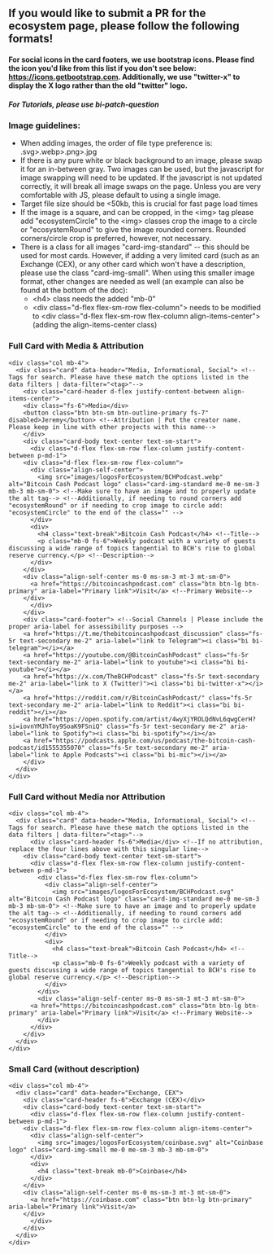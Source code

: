 ## If you would like to submit a PR for the ecosystem page, please follow the following formats!

#### For social icons in the card footers, we use bootstrap icons. Please find the icon you'd like from this list if you don't see below: https://icons.getbootstrap.com. Additionally, we use "twitter-x" to display the X logo rather than the old "twitter" logo.
##### For Tutorials, please use bi-patch-question

### Image guidelines:
- When adding images, the order of file type preference is: .svg>.webp>.png>.jpg
- If there is any pure white or black background to an image, please swap it for an in-between gray. Two images can be used, but the javascript for image swapping will need to be updated. If the javascript is not updated correctly, it will break all image swaps on the page. Unless you are very comfortable with JS, please default to using a single image.
- Target file size should be <50kb, this is crucial for fast page load times
- If the image is a square, and can be cropped, in the \<img> tag please add "ecosystemCircle" to the \<img> classes crop the image to a circle or "ecosystemRound" to give the image rounded corners. Rounded corners/circle crop is preferred, however, not necessary.
- There is a class for all images "card-img-standard" -- this should be used for most cards. However, if adding a very limited card (such as an Exchange (CEX), or any other card which won't have a description, please use the class "card-img-small". When using this smaller image format, other changes are needed as well (an example can also be found at the bottom of the doc):
  - \<h4> class needs the added "mb-0"
  - \<div class="d-flex flex-sm-row flex-column"> needs to be modified to \<div class="d-flex flex-sm-row flex-column align-items-center"> (adding the align-items-center class)

### Full Card with Media & Attribution
```
<div class="col mb-4">
  <div class="card" data-header="Media, Informational, Social"> <!--Tags for search. Please have these match the options listed in the data filters | data-filter="<tag>"-->
    <div class="card-header d-flex justify-content-between align-items-center">
	<div class="fs-6">Media</div>
	<button class="btn btn-sm btn-outline-primary fs-7" disabled>Jeremy</button> <!--Attribution | Put the creator name. Please keep in line with other projects with this name-->
    </div>
    <div class="card-body text-center text-sm-start">
      <div class="d-flex flex-sm-row flex-column justify-content-between p-md-1">
	<div class="d-flex flex-sm-row flex-column">
	  <div class="align-self-center">
	    <img src="images/logosForEcosystem/BCHPodcast.webp" alt="Bitcoin Cash Podcast logo" class="card-img-standard me-0 me-sm-3 mb-3 mb-sm-0"> <!--Make sure to have an image and to properly update the alt tag--> <!--Additionally, if needing to round corners add "ecosystemRound" or if needing to crop image to circle add: "ecosystemCircle" to the end of the class="" -->
	  </div>
	  <div>
	    <h4 class="text-break">Bitcoin Cash Podcast</h4> <!--Title-->
	    <p class="mb-0 fs-6">Weekly podcast with a variety of guests discussing a wide range of topics tangential to BCH's rise to global reserve currency.</p> <!--Description-->
	  </div>
	</div>
	<div class="align-self-center ms-0 ms-sm-3 mt-3 mt-sm-0">
	  <a href="https://bitcoincashpodcast.com" class="btn btn-lg btn-primary" aria-label="Primary link">Visit</a> <!--Primary Website-->
	</div>
      </div>
    </div>
    <div class="card-footer"> <!--Social Channels | Please include the proper aria-label for assessibility purposes -->
	<a href="https://t.me/thebitcoincashpodcast_discussion" class="fs-5r text-secondary me-2" aria-label="link to Telegram"><i class="bi bi-telegram"></i></a>
	<a href="https://youtube.com/@BitcoinCashPodcast" class="fs-5r text-secondary me-2" aria-label="link to youtube"><i class="bi bi-youtube"></i></a>
	<a href="https://x.com/TheBCHPodcast" class="fs-5r text-secondary me-2" aria-label="link to X (Twitter)"><i class="bi bi-twitter-x"></i></a>
	<a href="https://reddit.com/r/BitcoinCashPodcast/" class="fs-5r text-secondary me-2" aria-label="link to Reddit"><i class="bi bi-reddit"></i></a>
	<a href="https://open.spotify.com/artist/4wyXjYROLQdNvL6qwgCerH?si=iovnYMJhToy9SoaK9FSniQ" class="fs-5r text-secondary me-2" aria-label="link to Spotify"><i class="bi bi-spotify"></i></a>
	<a href="https://podcasts.apple.com/us/podcast/the-bitcoin-cash-podcast/id1555355070" class="fs-5r text-secondary me-2" aria-label="link to Apple Podcasts"><i class="bi bi-mic"></i></a>
    </div>
  </div>
</div>
```

### Full Card without Media nor Attribution
```
<div class="col mb-4">
  <div class="card" data-header="Media, Informational, Social"> <!--Tags for search. Please have these match the options listed in the data filters | data-filter="<tag>"-->
	  <div class="card-header fs-6">Media</div> <!--If no attribution, replace the four lines above with this singular line-->
    <div class="card-body text-center text-sm-start">
      <div class="d-flex flex-sm-row flex-column justify-content-between p-md-1">
        <div class="d-flex flex-sm-row flex-column">
          <div class="align-self-center">
            <img src="images/logosForEcosystem/BCHPodcast.svg" alt="Bitcoin Cash Podcast logo" class="card-img-standard me-0 me-sm-3 mb-3 mb-sm-0"> <!--Make sure to have an image and to properly update the alt tag--> <!--Additionally, if needing to round corners add "ecosystemRound" or if needing to crop image to circle add: "ecosystemCircle" to the end of the class="" -->
          </div>
          <div>
            <h4 class="text-break">Bitcoin Cash Podcast</h4> <!--Title-->
            <p class="mb-0 fs-6">Weekly podcast with a variety of guests discussing a wide range of topics tangential to BCH's rise to global reserve currency.</p> <!--Description-->
          </div>
        </div>
        <div class="align-self-center ms-0 ms-sm-3 mt-3 mt-sm-0">
	  <a href="https://bitcoincashpodcast.com" class="btn btn-lg btn-primary" aria-label="Primary link">Visit</a> <!--Primary Website-->
        </div>
      </div>
    </div>
  </div>
</div>
```

### Small Card (without description)
```
<div class="col mb-4">
  <div class="card" data-header="Exchange, CEX">
    <div class="card-header fs-6">Exchange (CEX)</div>
    <div class="card-body text-center text-sm-start">
      <div class="d-flex flex-sm-row flex-column justify-content-between p-md-1">
	<div class="d-flex flex-sm-row flex-column align-items-center">
	  <div class="align-self-center">
	    <img src="images/logosForEcosystem/coinbase.svg" alt="Coinbase logo" class="card-img-small me-0 me-sm-3 mb-3 mb-sm-0">
	  </div>
	  <div>
	    <h4 class="text-break mb-0">Coinbase</h4>
	  </div>
	</div>
	<div class="align-self-center ms-0 ms-sm-3 mt-3 mt-sm-0">
	  <a href="https://coinbase.com" class="btn btn-lg btn-primary" aria-label="Primary link">Visit</a>
	</div>
      </div>
    </div>
  </div>
</div>
```

